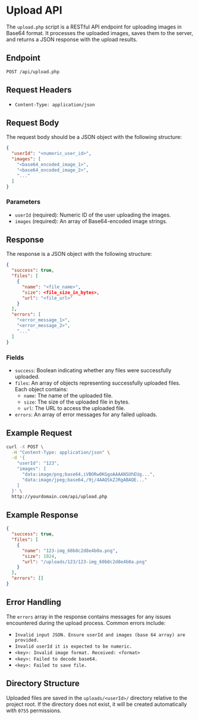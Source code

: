 # Upload API

The `upload.php` script is a RESTful API endpoint for uploading images in Base64 format. It processes the uploaded images, saves them to the server, and returns a JSON response with the upload results.

## Endpoint

`POST /api/upload.php`

## Request Headers

- `Content-Type: application/json`

## Request Body

The request body should be a JSON object with the following structure:

```json
{
  "userId": "<numeric_user_id>",
  "images": [
    "<base64_encoded_image_1>",
    "<base64_encoded_image_2>",
    "..."
  ]
}
```

### Parameters

- `userId` (required): Numeric ID of the user uploading the images.
- `images` (required): An array of Base64-encoded image strings.

## Response

The response is a JSON object with the following structure:

```json
{
  "success": true,
  "files": [
    {
      "name": "<file_name>",
      "size": <file_size_in_bytes>,
      "url": "<file_url>"
    }
  ],
  "errors": [
    "<error_message_1>",
    "<error_message_2>",
    "..."
  ]
}
```

### Fields

- `success`: Boolean indicating whether any files were successfully uploaded.
- `files`: An array of objects representing successfully uploaded files. Each object contains:
  - `name`: The name of the uploaded file.
  - `size`: The size of the uploaded file in bytes.
  - `url`: The URL to access the uploaded file.
- `errors`: An array of error messages for any failed uploads.

## Example Request

```bash
curl -X POST \
  -H "Content-Type: application/json" \
  -d '{
    "userId": "123",
    "images": [
      "data:image/png;base64,iVBORw0KGgoAAAANSUhEUg...",
      "data:image/jpeg;base64,/9j/4AAQSkZJRgABAQE..."
    ]
  }' \
  http://yourdomain.com/api/upload.php
```

## Example Response

```json
{
  "success": true,
  "files": [
    {
      "name": "123-img_60b8c2d8e4b0a.png",
      "size": 1024,
      "url": "/uploads/123/123-img_60b8c2d8e4b0a.png"
    }
  ],
  "errors": []
}
```

## Error Handling

The `errors` array in the response contains messages for any issues encountered during the upload process. Common errors include:

- `Invalid input JSON. Ensure userId and images (base 64 array) are provided.`
- `Invalid userId it is expected to be numeric.`
- `<key>: Invalid image format. Received: <format>`
- `<key>: Failed to decode base64.`
- `<key>: Failed to save file.`

## Directory Structure

Uploaded files are saved in the `uploads/<userId>/` directory relative to the project root. If the directory does not exist, it will be created automatically with `0755` permissions.
